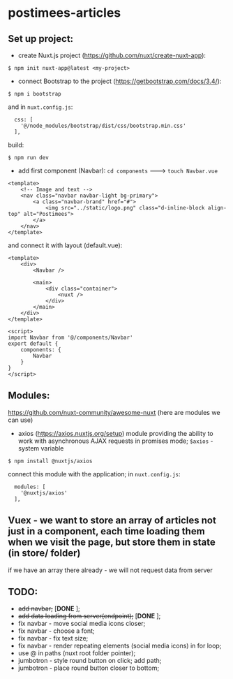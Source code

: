 # postimees-articles

## Set up project:
- create Nuxt.js project (https://github.com/nuxt/create-nuxt-app):
```
$ npm init nuxt-app@latest <my-project>
```

- connect Bootstrap to the project (https://getbootstrap.com/docs/3.4/):
```
$ npm i bootstrap
```
and in `nuxt.config.js`:
```
  css: [
    '@/node_modules/bootstrap/dist/css/bootstrap.min.css'
  ],
```
build:
```
$ npm run dev
```

- add first component (Navbar):
`cd components` ---> `touch Navbar.vue`
``` vue
<template>
    <!-- Image and text -->
    <nav class="navbar navbar-light bg-primary">
        <a class="navbar-brand" href="#">
            <img src="../static/logo.png" class="d-inline-block align-top" alt="Postimees">
        </a>
    </nav>
</template>
```
and connect it with layout (default.vue):
``` vue
<template>
    <div>
        <Navbar />

        <main>
            <div class="container">
                <nuxt />
            </div>
        </main>
    </div>
</template>

<script>
import Navbar from '@/components/Navbar'
export default {
    components: {
        Navbar
    }
}
</script>
```

## Modules:
https://github.com/nuxt-community/awesome-nuxt (here are modules we can use)

- axios (https://axios.nuxtjs.org/setup)
module providing the ability to work with asynchronous AJAX requests in promises mode; `$axios` - system variable

```
$ npm install @nuxtjs/axios
```
connect this module with the application; in `nuxt.config.js`:
```
  modules: [
    '@nuxtjs/axios'
  ],
```

## Vuex - we want to store an array of articles not just in a component, each time loading them when we visit the page, but store them in state (in store/ folder)
if we have an array there already - we will not request data from server

## TODO:
- ~~add navbar;~~ [**DONE** ];
- ~~add data loading from server(endpoint);~~ [**DONE** ];
- fix navbar - move social media icons closer;
- fix navbar - choose a font;
- fix navbar - fix text size;
- fix navbar - render repeating elements (social media icons) in for loop;
- use @ in paths (nuxt root folder pointer);
- jumbotron - style round button on click; add path;
- jumbotron - place round button closer to bottom;